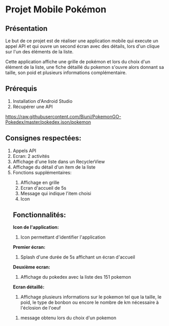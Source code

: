 <h1>Projet Mobile Pokémon</h1>


<h2>Présentation</h2>

Le but de ce projet est de réaliser une application mobile qui execute un appel API et qui ouvre un second écran avec des détails, lors d'un clique sur l'un des éléments de la liste.

Cette application affiche une grille de pokémon et lors du choix d'un élément de la liste, une fiche détaillé du pokemon s'ouvre alors donnant sa taille, son poid et plusieurs informations complémentaire.


<h2>Prérequis</h2>
<ol>
 <li>Installation d'Android Studio</li>
 <li>Récupérer une API</li>
</ol>


https://raw.githubusercontent.com/Biuni/PokemonGO-Pokedex/master/pokedex.json/pokemon

<h2>Consignes respectées:</h2>

<ol>
 <li>Appels API</li>
<li>Ecran: 2 activités</li>
 <li>Affichage d'une liste dans un RecyclerView</li>
<li>Affichage du détail d'un item de la liste</li>
 <li>Fonctions supplémentaires:</li> 
  <ol><li>Affichage en grille</li>
   <li>Ecran d'accueil de 5s</li>
   <li>Message qui indique l'item choisi</li>
   <li>Icon</li></ol>

<h2>Fonctionnalités:</h2>

<strong>Icon de l'application:</strong><ol><li>
 Icon permettant d'identifier l'application</li></ol>

<strong>Premier écran:</strong>
<ol><li> Splash d'une durée de 5s affichant un écran d'accueil</li></ol>
  

<strong>Deuxième ecran:</strong> 
  <ol><li>Affichage du pokedex avec la liste des 151 pokemon</li></ol>
  
 
<strong>Ecran détaillé:</strong>
    <ol><li>Affichage plusieurs informations sur le pokemon tel que la taille, le poid, le type de bonbon ou encore le nombre de km nécessaire à l'éclosion de l'oeuf</li></ol>
    
    
<ol><li>message obtenu lors du choix d'un pokemon</li></ol>
    
    
